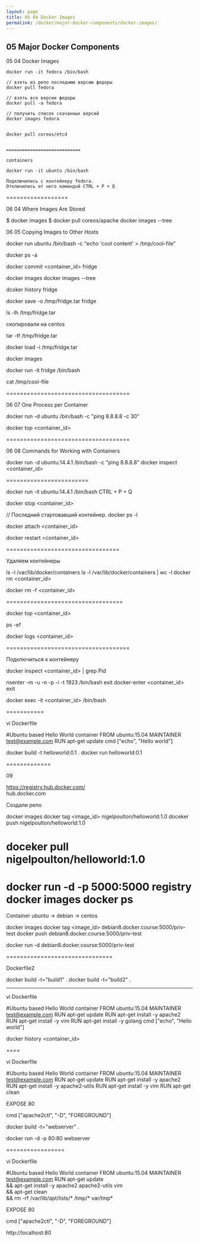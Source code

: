 ```yaml
---
layout: page
title: 05 04 Docker Images
permalink: /docker/major-docker-components/docker-images/
---
```



## 05 Major Docker Components

05 04 Docker Images


    docker run -it fedora /bin/bash

    // взять из репо последнюю версию федоры
    docker pull fedora

    // взять все версии федоры
    docker pull -a fedora

    // получить список скачанных версий
    docker images fedora


    docker pull coreos/etcd


    ============================

    containers

    docker run -it ubuntu /bin/bash

    Подключились с контейнеру fedora.
    Отключились от него командой CTRL + P + Q


==================

06 04 Where Images Are Stored

$ docker images
$ docker pull coreos/apache
docker images --tree


06 05 Copying Images to Other Hosts


docker run ubuntu /bin/bash -c "echo 'cool content' > /tmp/cool-file"

docker ps -a

docker commit <container_id> fridge

docker images
docker images --tree

dcoker history fridge


docker save -o /tmp/fridge.tar fridge

ls -lh /tmp/fridge.tar

скопировали на centos

tar -tf /tmp/fridge.tar

docker load -i /tmp/fridge.tar

docker images

docker run -it fridge /bin/bash

cat /tmp/cool-file

====================================

06 07 One Process per Container

docker run -d ubuntu /bin/bash -c "ping 8.8.8.8 -c 30"

docker top <container_id>

====================================

06 08 Commands for Working with Containers


docker run -d ubuntu:14.4.1 /bin/bash -c "ping 8.8.8.8"
docker inspect <container_id>

========================

docker run -it ubuntu:14.4.1 /bin/bash
CTRL + P + Q

docker stop <container_id>

// Последний стартовавший контейнер.
docker ps -l

docker attach <container_id>

docker restart <container_id>

=================================

Удаляем контейнеры

ls -l /var/lib/docker/containers
ls -l /var/lib/docker/containers | wc -l
docker rm  <container_id>

docker rm -f <container_id>


==================================

docker top <container_id>

ps -ef

docker logs <container_id>


====================================

Подключиться к контейнеру

docker inspect <container_id> | grep Pid

nsenter -m -u -n -p -i -t 1923 /bin/bash
exit
docker-enter <container_id>
exit

docker exec -it <container_id> /bin/bash


===========


vi Dockerfile

#Ubuntu based Hello World container
FROM ubuntu:15.04
MAINTAINER test@example.com
RUN apt-get update
cmd ["echo", "Hello world"]


docker build -t helloworld:0.1 .
docker run helloworld:0.1

=============

09

https://registry.hub.docker.com/  
hub.docker.com

Создали репо

docker images
docker tag <image_id> nigelpoulton/helloworld:1.0
doceker push nigelpoulton/helloworld:1.0

doceker pull nigelpoulton/helloworld:1.0
==========


docker run -d -p 5000:5000 registry
docker images
docker ps
============================

Container ubuntu -> debian -> centos

docker images
docker tag <image_id> debian8.docker.course:5000/priv-test
docker push debian8.docker.course:5000/priv-test

docker run -d debian8.docker.course:5000/priv-test

===============================

Dockerfile2

docker build -t="build1" .
docker build -t="build2" .

----

vi Dockerfile

#Ubuntu based Hello World container
FROM ubuntu:15.04
MAINTAINER test@example.com
RUN apt-get update
RUN apt-get install -y apache2
RUN apt-get install -y vim
RUN apt-get install -y golang
cmd ["echo", "Hello world"]


docker history <container_id>

====


vi Dockerfile

#Ubuntu based Hello World container
FROM ubuntu:15.04
MAINTAINER test@example.com
RUN apt-get update
RUN apt-get install -y apache2
RUN apt-get install -y apache2-utils
RUN apt-get install -y vim
RUN apt-get clean

EXPOSE 80

cmd ["apache2ctl", "-D", "FOREGROUND"]

docker build -t="webserver" .


docker run -d -p 80:80 webserver


=================


vi Dockerfile

#Ubuntu based Hello World container
FROM ubuntu:15.04
MAINTAINER test@example.com
RUN apt-get update \
        && apt-get install -y apache2 apache2-utils vim \
        && apt-get clean \
        && rm -rf /var/lib/apt/lists/* /tmp/* var/tmp*

EXPOSE 80

cmd ["apache2ctl", "-D", "FOREGROUND"]




http://localhost:80
